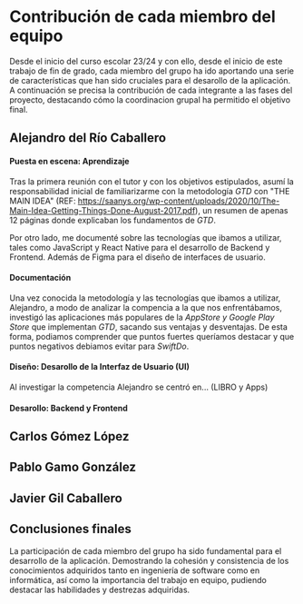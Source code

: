 # Contribución de cada miembro del equipo

Desde el inicio del curso escolar 23/24 y con ello, desde el inicio de este trabajo de fin de grado, cada miembro del grupo ha ido aportando una serie de características que han sido cruciales para el desarollo de la aplicación. A continuación se precisa la contribución de cada integrante a las fases del proyecto, destacando cómo la coordinacion grupal ha permitido el objetivo final.



## Alejandro del Río Caballero

#### Puesta en escena: Aprendizaje

Tras la primera reunión con el tutor y con los objetivos estipulados, asumí la responsabilidad inicial de familiarizarme con la metodología *GTD* con "THE MAIN IDEA" (REF: https://saanys.org/wp-content/uploads/2020/10/The-Main-Idea-Getting-Things-Done-August-2017.pdf), un resumen de apenas 12 páginas donde explicaban los fundamentos de *GTD*. 

Por otro lado, me documenté sobre las tecnologías que ibamos a utilizar, tales como JavaScript y React Native para el desarrollo de Backend y Frontend. Además de Figma para el diseño de interfaces de usuario.

#### Documentación

Una vez conocida la metodología y las tecnologías que ibamos a utilizar,  Alejandro, a modo de analizar la compencia a la que nos enfrentábamos, investigó las aplicaciones más populares de la *AppStore y Google Play Store* que implementan *GTD*, sacando sus ventajas y desventajas. De esta forma, podiamos comprender que puntos fuertes queríamos destacar y que puntos negativos debiamos evitar para *SwiftDo*. 



#### Diseño: Desarollo de la Interfaz de Usuario (UI)

Al investigar la competencia Alejandro se centró en... (LIBRO y Apps)

#### Desarollo: Backend y Frontend





## Carlos Gómez López



## Pablo Gamo González



## Javier Gil Caballero

 



## Conclusiones finales

La participación de cada miembro del grupo ha sido fundamental para el desarrollo de la aplicación. Demostrando la cohesión y consistencia de los conocimientos adquiridos tanto en ingeniería de software como en informática, así como la importancia del trabajo en equipo, pudiendo destacar las habilidades y destrezas adquiridas.

